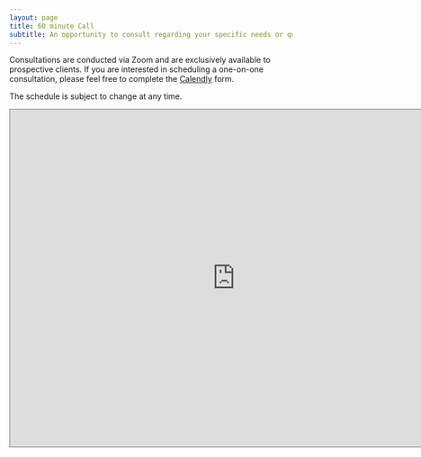 ```yaml
---
layout: page
title: 60 minute Call 
subtitle: An opportunity to consult regarding your specific needs or questions
---
```



Consultations are conducted via Zoom and are exclusively available to prospective clients. If you are interested in scheduling a one-on-one consultation, please feel free to complete the [Calendly](https://calendly.com/naiborhujosua/60min?month=2024-05) form.

The schedule is subject to change at any time.

<iframe src="https://calendar.google.com/calendar/embed?height=600&wkst=1&ctz=Asia%2FJakarta&showPrint=0&title=consult%40naiborhujosua.com&src=am9zdWEubmFpYm9yaHU5NEBnbWFpbC5jb20&src=YmNjNGY3ZDY0YTliMGUwMzUyNTY2NDVhNjM0MTNlNmE4OTkwMjY3ZDcwMDhlNDk4ZDg4ZTM3MzMwNWE0M2EyNkBncm91cC5jYWxlbmRhci5nb29nbGUuY29t&src=am9zYWtiYXI5NEBnbWFpbC5jb20&color=%23039BE5&color=%233F51B5&color=%23B39DDB" style="border:solid 1px #777" width="800" height="600" frameborder="0" scrolling="no"></iframe>
